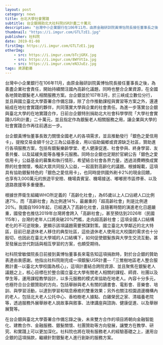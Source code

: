 ```yaml
---
layout: post
category: news
title: 台北大學社會實踐
subtitle: 台企銀捐助北大社科院USR計畫二十萬元
description: "台灣中小企業銀行在106年11月，由原金融研訓院黃博怡院長接任董事長之後，為善盡企業社會責任，開始持續關注國內高齡化議題，同時也整合企業資源，在全國各地贊助銀髮老人相關服務方案。台企銀並於107年3月，於三峽成立數位分行，並且與國立臺北大學簽署合作備忘錄，除了合作推動課程與實習等方案之外，還連結成在地社會實踐的夥伴，共同落實大學與企業的社會責任。為進一步落實台企銀與臺北大學的在地實踐合作，日前台企銀特別捐助北大社會科學學院「大學社會實踐(USR)計畫」二十萬元，並且指定作為銀髮老人相關服務之用，讓企業與大學的社會實踐合作再往前邁出一步。..."
thumbnail: "https://i.imgur.com/GTLTzE1.jpg"
publisher: 社科院
date: 2019-01-08
firstImg: https://i.imgur.com/GTLTzE1.jpg
otherImg:
    - src: https://i.imgur.com/bTcjGRX.jpg
    - src: https://i.imgur.com/8WYVtIa.jpg
    - src: https://i.imgur.com/eN3JuEz.jpg
tags: 資源勸募
---
```


台灣中小企業銀行在106年11月，由原金融研訓院黃博怡院長接任董事長之後，為善盡企業社會責任，開始持續關注國內高齡化議題，同時也整合企業資源，在全國各地贊助銀髮老人相關服務方案。台企銀並於107年3月，於三峽成立數位分行，並且與國立臺北大學簽署合作備忘錄，除了合作推動課程與實習等方案之外，還連結成在地社會實踐的夥伴，共同落實大學與企業的社會責任。為進一步落實台企銀與臺北大學的在地實踐合作，日前台企銀特別捐助北大社會科學學院「大學社會實踐(USR)計畫」二十萬元，並且指定作為銀髮老人相關服務之用，讓企業與大學的社會實踐合作再往前邁出一步。

台企銀黃博怡董事長致力關懷全國老人的各項需求，並且推動發行「銀色之愛信用卡」，提撥交易金額千分之三為公益基金，用以協助偏鄉或資源缺乏社區，贊助進行各項服務方案，包括有銀髮樂齡學堂、老人健康促進、社會參與、終身學習、友善共餐、以及延緩失能等各種多元服務。同時台企銀也定期於官網公告「銀色之愛信用卡」公益基金的募集和執行情形，希望結合社會各界力量，透過消費轉換成實際的社會關懷，喚起大眾共同投入公益，一起面對高齡化的議題。根據報載，這項具有協助銀髮特色的「銀色之愛信用卡」，也同時提供國外刷卡2%的現金回饋，也享有3,000萬元的旅遊平安險、機場貴賓室、機場接送、嘟嘟房市區停車、以及道路救援等多重優惠。

根據世界衛生組織WHO所定義的「高齡化社會」，為65歲以上人口佔總人口比例達7%，而「高齡社會」為比例達14%，最嚴重的「超高齡社會」則是比例達20%。我國自1993年起，已經邁入了高齡化社會，且隨著時間的演進老化日趨嚴重，國發會也推估2019年台灣將會跨入「高齡社會」，甚至預估到2026年（民國115年），台灣的老年人口將突破20%門檻，走向超高齡社會；這項全國人口結構老化的不可逆現象，更顯示該項議題需要預謀對策。國立臺北大學鄰近的北大特區，目前已是退休老人移住的典型社區，這些退休老人使用北大校園的需求也十分殷切，也因此在臺北大學城的人口結構下，如何促使銀髮族與大學生交流互動，甚至發展出世代對話與相互學習的方案，也頗受期待。

社科院曾敏傑院長日前接到黃博怡董事長來電告知這項捐款時，對於台企銀的贊助表達由衷感謝。他指出社科院剛完成一項銀髮USR計畫--「三鶯樹地區老人整合服務計畫--以臺北大學校園為核心」，這項計畫結合跨院資源、並且聚焦在銀髮老人議題之上，核心目標在於整合國立臺北大學有關老人相關的課程、師資、社團以及學生等，運用課程教學設計，以多元服務的模式來協助在地老人。內容十分多元，也極符合台企銀贊助的方向，包括舉辦與老人有關的讀書會、電影會、音樂會、培訓、與學習活動，以達到學習和喘息療癒的雙重效果；另外也關注校園週邊機構內的老人，包括北大老人公托中心、香柏樹老人據點、白雞榮民之家、清福養老院等，透過服務外展舉辦老人說故事與敘事、法律講座與諮詢、健康促進、以及舉辦展覽等。

在台企銀與臺北大學簽署合作備忘錄之後，未來雙方合作的項目將朝向金融智能化、建教合作、金融服務、銀髮關懷、社團贊助等方向發展，讓雙方在教學、研究、和實踐上可以更加深化。社科院也將在現有服務老人的經驗基礎之上，運用台企銀的這項捐款，繼續針對銀髮老人進行創新的服務方案。
